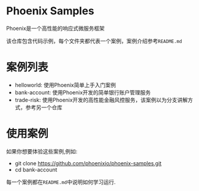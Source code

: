 # Phoenix Samples

Phoenix是一个高性能的响应式微服务框架

该仓库包含代码示例，每个文件夹都代表一个案例，案例介绍参考`README.md`


# 案例列表

- helloworld: 使用Phoenix简单上手入门案例
- bank-account: 使用Phoenix开发的简单银行账户管理服务
- trade-risk: 使用Phoenix开发的高性能金融风控服务，该案例以为分支讲解方式，参考另一个仓库


# 使用案例
  
如果你想要体验这些案例,例如:
- git clone https://github.com/phoenixio/phoenix-samples.git
- cd bank-account

每一个案例都在`README.md`中说明如何学习运行.

